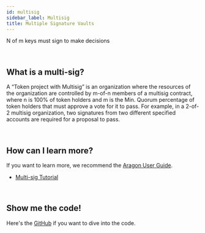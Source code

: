 ```yaml
---
id: multisig
sidebar_label: Multisig 
title: Multiple Signature Vaults
---
```


N of m keys must sign to make decisions

<br>

## What is a multi-sig?

A “Token project with Multisig” is an organization where the resources of the organization are controlled by m-of-n members of a multisig contract, where n is 100% of token holders and m is the Min. Quorum percentage of token holders that must approve a vote for it to pass. For example, in a 2-of-2 multisig organization, two signatures from two different specified accounts are required for a proposal to pass.

<br>

## How can I learn more?

If you want to learn more, we recommend the [Aragon User Guide](https://wiki.aragon.org/tutorials/Aragon_User_Guide/).
- [Multi-sig Tutorial](https://wiki.aragon.org/tutorials/Aragon_User_Guide/#23-create-a-multisig-organization)

<br>

## Show me the code!

Here's the [GitHub](https://github.com/aragon/dao-kits/tree/master/kits/multisig) if you want to dive into the code.

<br>
